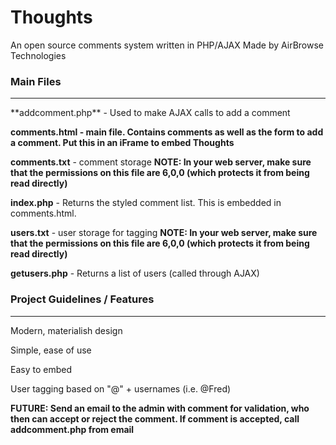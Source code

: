 # Thoughts
An open source comments system written in PHP/AJAX
Made by AirBrowse Technologies

### Main Files 
<hr>
**addcomment.php** - Used to make AJAX calls to add a comment

**comments.html - main file. Contains comments as well as the form to add a comment. Put this in an iFrame to embed Thoughts**

**comments.txt** - comment storage **NOTE: In your web server, make sure that the permissions on this file are 6,0,0 (which protects it from being read directly)**

**index.php** - Returns the styled comment list. This is embedded in comments.html.

**users.txt** - user storage for tagging  **NOTE: In your web server, make sure that the permissions on this file are 6,0,0 (which protects it from being read directly)**

**getusers.php** - Returns a list of users (called through AJAX)


### Project Guidelines / Features
<hr>
Modern, materialish design

Simple, ease of use

Easy to embed

User tagging based on "@" + usernames (i.e. @Fred)

**FUTURE: Send an email to the admin with comment for validation, who then can accept or reject the comment. If comment is accepted, call addcomment.php from email**

